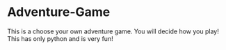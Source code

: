 # Adventure-Game
This is a choose your own adventure game. You will decide how you play!
This has only python and is very fun!
